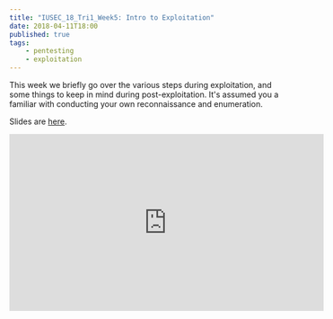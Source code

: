 ```yaml
---
title: "IUSEC_18_Tri1_Week5: Intro to Exploitation"
date: 2018-04-11T18:00
published: true
tags:
    - pentesting
    - exploitation
---
```


This week we briefly go over the various steps during exploitation, and some things to keep in mind during post-exploitation. It's assumed you a familiar with conducting your own reconnaissance and enumeration.

Slides are [here](https://docs.google.com/presentation/d/11TMy4tvLcVdDYMk5DXxRdOf__J95qAxYSIlmb1SwwnI/edit#slide=id.p).

<iframe width="560" height="315" src="https://www.youtube.com/embed/s1dyxjU0LLg" frameborder="0" allow="accelerometer; autoplay; encrypted-media; gyroscope; picture-in-picture" allowfullscreen></iframe>
